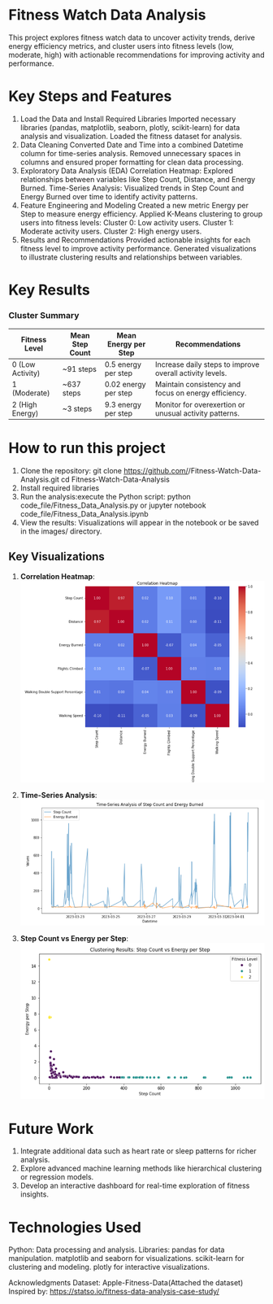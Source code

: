 # Fitness Watch Data Analysis
This project explores fitness watch data to uncover activity trends, derive energy efficiency metrics, and cluster users into fitness levels (low, moderate, high) with actionable recommendations for improving activity and performance.

# Key Steps and Features 
1. Load the Data and Install Required Libraries
Imported necessary libraries (pandas, matplotlib, seaborn, plotly, scikit-learn) for data analysis and visualization.
Loaded the fitness dataset for analysis.
2. Data Cleaning
Converted Date and Time into a combined Datetime column for time-series analysis.
Removed unnecessary spaces in columns and ensured proper formatting for clean data processing.
3. Exploratory Data Analysis (EDA)
Correlation Heatmap: Explored relationships between variables like Step Count, Distance, and Energy Burned.
Time-Series Analysis: Visualized trends in Step Count and Energy Burned over time to identify activity patterns.
4. Feature Engineering and Modeling
Created a new metric Energy per Step to measure energy efficiency.
Applied K-Means clustering to group users into fitness levels:
Cluster 0: Low activity users.
Cluster 1: Moderate activity users.
Cluster 2: High energy users.
5. Results and Recommendations
Provided actionable insights for each fitness level to improve activity performance.
Generated visualizations to illustrate clustering results and relationships between variables.

# Key Results 
### Cluster Summary

| **Fitness Level**    | **Mean Step Count** | **Mean Energy per Step** | **Recommendations**                                     |
|-----------------------|---------------------|---------------------------|---------------------------------------------------------|
| 0 (Low Activity)      | ~91 steps          | 0.5 energy per step       | Increase daily steps to improve overall activity levels.|
| 1 (Moderate)          | ~637 steps         | 0.02 energy per step      | Maintain consistency and focus on energy efficiency.    |
| 2 (High Energy)       | ~3 steps           | 9.3 energy per step       | Monitor for overexertion or unusual activity patterns.  |

# How to run this project

1) Clone the repository:
git clone https://github.com/<your-username>/Fitness-Watch-Data-Analysis.git
cd Fitness-Watch-Data-Analysis
2) Install required libraries
3) Run the analysis:execute the Python script:
python code_file/Fitness_Data_Analysis.py or jupyter notebook code_file/Fitness_Data_Analysis.ipynb
4) View the results: Visualizations will appear in the notebook or be saved in the images/ directory.

## Key Visualizations

1. **Correlation Heatmap**:
   ![Correlation Heatmap](images/correlationheatmap.png)

2. **Time-Series Analysis**:
   ![Time-Series Analysis](images/timeseriesanalysis.png)

3. **Step Count vs Energy per Step**:
   ![Step Count vs Energy per Step](images/stepcountvsenergyperstep.png)

# Future Work
1) Integrate additional data such as heart rate or sleep patterns for richer analysis.
2) Explore advanced machine learning methods like hierarchical clustering or regression models.
3) Develop an interactive dashboard for real-time exploration of fitness insights.

# Technologies Used
Python: Data processing and analysis.
Libraries:
pandas for data manipulation.
matplotlib and seaborn for visualizations.
scikit-learn for clustering and modeling.
plotly for interactive visualizations.

Acknowledgments
Dataset: Apple-Fitness-Data(Attached the dataset)
Inspired by: https://statso.io/fitness-data-analysis-case-study/ 
